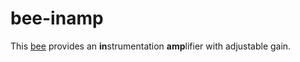 bee-inamp
=========

This [bee](https://github.com/beecourse) provides an **in**strumentation **amp**lifier with adjustable gain.
